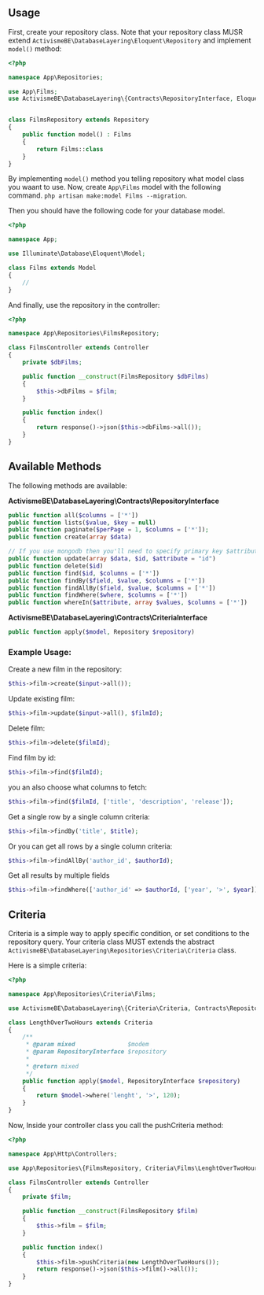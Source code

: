 ## Usage 

First, create your repository class. Note that your repository class MUSR extend `ActivismeBE\DatabaseLayering\Eloquent\Repository` and implement `model()` method:

```php 
<?php 

namespace App\Repositories; 

use App\Films;
use ActivismeBE\DatabaseLayering\{Contracts\RepositoryInterface, Eloquent\Repository};


class FilmsRepository extends Repository 
{
    public function model() : Films
    {
        return Films::class
    }
}
```

By implementing `model()` method you telling repository what model class you waant to use. Now, create `App\Films` model with the following command. `php artisan make:model Films --migration`. 

Then you should have the following code for your database model. 

```php 
<?php

namespace App; 

use Illuminate\Database\Eloquent\Model; 

class Films extends Model 
{
    // 
}
```

And finally, use the repository in the controller: 

```php 
<?php 

namespace App\Repositories\FilmsRepository; 

class FilmsController extends Controller 
{
    private $dbFilms;

    public function __construct(FilmsRepository $dbFilms) 
    {
        $this->dbFilms = $film;
    }

    public function index() 
    {
        return response()->json($this->dbFilms->all());
    }
}
```

## Available Methods 

The following methods are available: 

**ActivismeBE\DatabaseLayering\Contracts\RepositoryInterface**

```php 
public function all($columns = ['*'])
public function lists($value, $key = null)
public function paginate($perPage = 1, $columns = ['*']);
public function create(array $data)

// If you use mongodb then you'll need to specify primary key $attribute
public function update(array $data, $id, $attribute = "id")
public function delete($id)
public function find($id, $columns = ['*'])
public function findBy($field, $value, $columns = ['*'])
public function findAllBy($field, $value, $columns = ['*'])
public function findWhere($where, $columns = ['*'])
public function whereIn($attribute, array $values, $columns = ['*'])
```

**ActivismeBE\DatabaseLayering\Contracts\CriteriaInterface**

```php
public function apply($model, Repository $repository)
```

### Example Usage: 
Create a new film in the repository: 

```php
$this->film->create($input->all());
```

Update existing film: 

```php
$this->film->update($input->all(), $filmId); 
```

Delete film: 

```php 
$this->film->delete($filmId); 
```

Find film by id: 

```php 
$this->film->find($filmId); 
```

you an also choose what columns to fetch: 

```php 
$this->film->find($filmId, ['title', 'description', 'release']); 
```

Get a single row by a single column criteria: 

```php
$this->film->findBy('title', $title);
```

Or you can get all rows by a single column criteria: 

```php 
$this->film->findAllBy('author_id', $authorId);
```

Get all results by multiple fields

```php
$this->film->findWhere(['author_id' => $authorId, ['year', '>', $year]]);
```

## Criteria 

Criteria is a simple way to apply specific condition, or set conditions to the repository query.
Your criteria class MUST extends the abstract `ActivismeBE\DatabaseLayering\Repositories\Criteria\Criteria` class. 

Here is a simple criteria: 

```php 
<?php 

namespace App\Repositories\Criteria\Films; 

use ActivismeBE\DatabaseLayering\{Criteria\Criteria, Contracts\RepositoryInterface};

class LengthOverTwoHours extends Criteria 
{
    /**
     * @param mixed               $modem
     * @param RepositoryInterface $repository
     *
     * @return mixed
     */
    public function apply($model, RepositoryInterface $repository)
    {
        return $model->where('lenght', '>', 120);
    }
}
```

Now, Inside your controller class you call the pushCriteria method: 

```php 
<?php

namespace App\Http\Controllers; 

use App\Repositories\{FilmsRepository, Criteria\Films\LenghtOverTwoHours};

class FilmsController extends Controller 
{
    private $film; 

    public function __construct(FilmsRepository $film) 
    {
        $this->film = $film;
    }

    public function index() 
    {
        $this->film->pushCriteria(new LengthOverTwoHours()); 
        return response()->json($this->film()->all());
    }
}
```